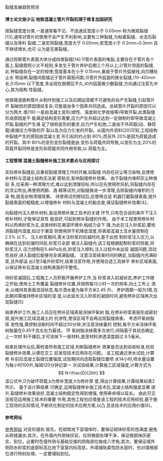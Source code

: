 裂缝发展趋势预测
#### 博士论文徐少云 地铁混凝土管片开裂机理于修复加固研究

按裂缝宽度分类,一是通常看不见、不连通且宽度小于 0.05mm 称为微观裂缝 [13],通常对管片的使用不会产生不利影响,主要有三种裂缝,为粘着裂缝、水泥石裂缝以及骨料  裂缝;二是宏观裂缝,宽度大于 0.05mm,若宽度小于 0.2mm~0.3mm 且不继续增长,也可  认为是无害裂缝。

通过观察管片表面大体分成四类裂缝[14]:1)管片表面的龟裂,主要存在于管片各个  面上,裂缝既短小又不规则,多发生于管片养护后期三个月以上;2)管片侧面的裂缝,此  种裂缝存在一定的规律;宽度基本在小于 0.15mm,垂直于管片外弧棱线,向凹槽处止水  带延伸,裂缝间距接近于管片箍筋间距;3)管片外弧面的狭长裂缝,(10-40)mm 长,0.15mm  以下宽度,多出现在脱模后不久;4)内弧面极少数裂缝,方向通过注浆孔中心,其为结构  性裂缝。

地铁隧道盾构管片从制作到施工以及后期运营都不可避免的会产生裂缝,引起管片开  裂破损的原因错综复杂,可能是由多个因素共同造成。总结管片开裂的原因可以分为两大  类[19]:一是由混凝土变形(塑性、温度和化学收缩等)导致开裂,此类裂缝形成原因是不  能满足结构变形需要,应力产生并超过达到一定限制时即导致混凝土开裂,裂缝的产生满  足了结构变形的要求,应力产生松弛;二是由于外荷载(动、静荷载)直接应力导致的开  裂以及次应力引发的开裂。从国内外资料[20]可知,工程结构中裂缝产生的原因由混凝土变  形引起的约占到 80%;而另外 20%是因为荷载造成的开裂。其中 80%的变形变形裂缝是由  变形与荷载共同导致,以变形为主;20%的荷载开裂同样是变形和荷载共同作用导致,以  荷载为主。

#### 工程管理 混凝土裂缝修补施工技术要点与应用探讨

实际修补裂缝前,应重视裂缝清理工作的开展,如裂缝  内存在灰尘等污染物,会使修补材料与混凝土结构无法紧  密贴合,影响裂缝修补效果。 由于裂缝内堆积灰尘种类较  多,仅采用一种清理方式,难以达到清理目标,所以应先使用吹风机,将裂缝内存在的浮尘吹出,再使用丙酮、酒  精等试剂,对裂缝做进一步清理,去除裂缝内堆积的污染  物,提高杂物清理效果。 待使用试剂擦拭后,应使用合适  机器打磨裂缝表面,提升裂缝表面的粗糙度,以增强修补  材料与混凝土的黏合度,保证裂缝修补效果[4]。

向裂缝内注入修补材料,是运用修补施工技术的关键  环节,只有在合适的条件下注入修补材料,才能保证其性  能良好,可起到修补裂缝的作用。 由于本工程使用修补材  料以丙烯砂浆为主,该类材料在潮湿环境中,粘结力会下  降,为此在注入砂浆前,要检测裂缝内湿度,如过于潮湿  则使用烘干机降低湿度,将表层混凝土含水量控制在2.5%  以下。 注入砂浆期间,需关注砂浆的初凝时间,基于此控  制砂浆注入压力,以确保在达到初凝时间前,砂浆已全部  被注入裂缝内,该工程根据配制砂浆的性能,将砂浆注入  压力控制在5.4kPa左右,砂浆注入顺利,注入过程中未出现  凝固问题,流动性良好,进入裂缝后能够完全填满裂缝。  注意注浆结束时间的确定,当裂缝内充满砂浆,且外部溢  出2至3毫升砂浆时,结束注浆作用,并使用合适工具抹平  修补区域表面,以保证修补后混凝土结构表面的平整性。

待砂浆凝固后,工程施工人员积极开展养护工作,当  砂浆进入初凝状态,养护工作随之开始,使用土工布覆盖  裂缝修补位置,并按照每12小时一次的频率,向土工布上  洒水,以维持其表面湿润状态,每次洒水量为每平方米2.45  升。 养护周期一般为1周,在此期间需维持修补区域的湿  度,以此延长注入砂浆的凝固时间,避免修补区域再次出  现裂缝[5]

结束养护工作,施工人员应在修补区域表层涂抹环氧树  脂,在修补砂浆表层形成密封层,提升施工区域混凝土的  抗渗性,使该区域不会再出现裂缝病害。 考虑环氧树脂挥  发性强,需控制涂刷时间不超过30分钟,并注意涂抹量的  控制,每平方米涂抹环氧树脂量在0.45千克左右为最佳。 环  氧树脂涂抹需多次进行,间隔基于其状态确定,上一次材  料干燥后,才可涂抹下一层材料,直至材料渗透深度超过  8.5毫米。

结束处理作业后,需检查所有施工区域,判断裂缝修补  效果是否达到验收标准,检验裂缝修补效果,以便在交工  前发现技术应用存在问题。 该工程通过渗水试验,计算修  补前后混凝土裂缝位置强度,试验期间向选取裂缝位置喷  水14小时,喷水量设置为每小时100升,每隔120分钟记录一  次试验结果,计算施工区域强度,计算方式为
$$
N=\frac{D}{2bh}
$$
该公式中,D为破坏荷载,b为修补宽度,h为修补厚  度,得出计算结果,计算结果如表2所示。 基于该计算结果  可确定,运用裂缝修补施工技术后,混凝土结构强度显著  提升,裂缝修补效果良好,混凝土结构稳定性得到增强,  使用寿命得以延长。 由此可见该规范运用施工技术的重要  作用,其他工程也应借鉴该工程的技术应用经验,基于施  工现场的实际情况,不断优化制定的技术应用方案,以凸  显该技术的应用价值[6]。

#### 参考网址
[参考网站](https://baijiahao.baidu.com/s?id=1811690882496771856&wfr=spider&for=pc)
对变形缝处:首先，在砌筑地下室墙体时，要保证砌体砂浆的饱满度:避免从砖缝漏水;其次，在外墙内外侧抹灰前，应将根部处理干净，保证根部抹灰密实、到位，必要时在墙外侧与基础交接的阴角部位做成八字角;其次，要保证墙外侧防水砂浆的底部标高比地下室室内标高低，外墙铺贴柔性防水层时，也对墙根部位进行特别处理，一定要铺贴到位。